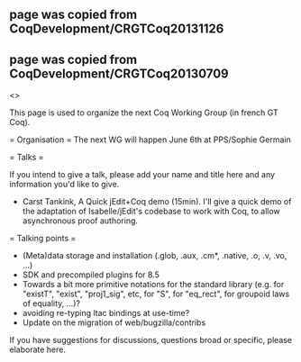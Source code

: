 ## page was copied from CoqDevelopment/CRGTCoq20131126
## page was copied from CoqDevelopment/CRGTCoq20130709
<<TableOfContents>>

This page is used to organize the next Coq Working Group (in french GT Coq).

= Organisation =
The next WG will happen June 6th at PPS/Sophie Germain

= Talks =

If you intend to give a talk, please add your name and title here and any information you'd like to give.
  
  * Carst Tankink, A Quick jEdit+Coq demo (15min). I'll give a quick demo of the adaptation of Isabelle/jEdit's codebase to work with Coq, to allow asynchronous proof authoring.

= Talking points =

  * (Meta)data storage and installation (.glob, .aux, .cm*, .native, .o, .v, .vo, ...)
  * SDK and precompiled plugins for 8.5
  * Towards a bit more primitive notations for the standard library (e.g. for "existT", "exist", "proj1_sig", etc, for "S", for "eq_rect", for groupoid laws of equality, ...)?
  * avoiding re-typing ltac bindings at use-time?
  * Update on the migration of web/bugzilla/contribs

If you have suggestions for discussions, questions broad or specific, please elaborate here.
